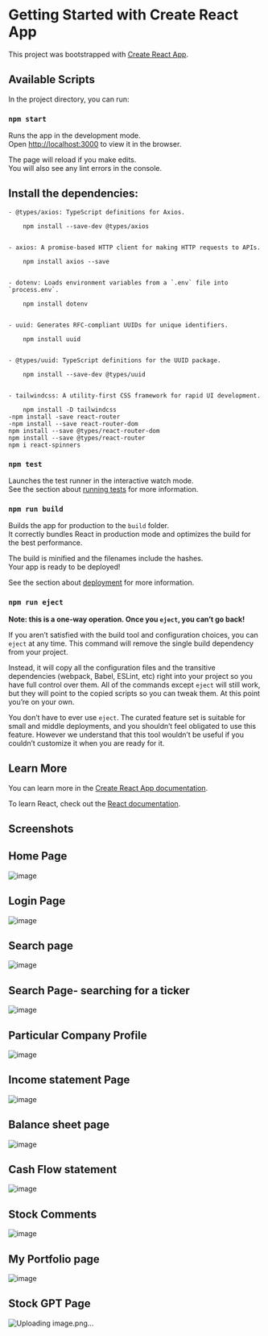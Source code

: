 # Getting Started with Create React App

This project was bootstrapped with [Create React App](https://github.com/facebook/create-react-app).

## Available Scripts

In the project directory, you can run:

### `npm start`

Runs the app in the development mode.\
Open [http://localhost:3000](http://localhost:3000) to view it in the browser.

The page will reload if you make edits.\
You will also see any lint errors in the console.

## Install the dependencies:

    - @types/axios: TypeScript definitions for Axios.
        
        npm install --save-dev @types/axios
        
        
    - axios: A promise-based HTTP client for making HTTP requests to APIs.
        
        npm install axios --save
        

    - dotenv: Loads environment variables from a `.env` file into `process.env`.
        
        npm install dotenv
        

    - uuid: Generates RFC-compliant UUIDs for unique identifiers.
        
        npm install uuid
        

    - @types/uuid: TypeScript definitions for the UUID package.
        
        npm install --save-dev @types/uuid
        

    - tailwindcss: A utility-first CSS framework for rapid UI development.
        
        npm install -D tailwindcss
    -npm install -save react-router
    -npm install --save react-router-dom
    npm install --save @types/react-router-dom
    npm install --save @types/react-router
    npm i react-spinners

### `npm test`

Launches the test runner in the interactive watch mode.\
See the section about [running tests](https://facebook.github.io/create-react-app/docs/running-tests) for more information.

### `npm run build`

Builds the app for production to the `build` folder.\
It correctly bundles React in production mode and optimizes the build for the best performance.

The build is minified and the filenames include the hashes.\
Your app is ready to be deployed!

See the section about [deployment](https://facebook.github.io/create-react-app/docs/deployment) for more information.

### `npm run eject`

**Note: this is a one-way operation. Once you `eject`, you can’t go back!**

If you aren’t satisfied with the build tool and configuration choices, you can `eject` at any time. This command will remove the single build dependency from your project.

Instead, it will copy all the configuration files and the transitive dependencies (webpack, Babel, ESLint, etc) right into your project so you have full control over them. All of the commands except `eject` will still work, but they will point to the copied scripts so you can tweak them. At this point you’re on your own.

You don’t have to ever use `eject`. The curated feature set is suitable for small and middle deployments, and you shouldn’t feel obligated to use this feature. However we understand that this tool wouldn’t be useful if you couldn’t customize it when you are ready for it.

## Learn More

You can learn more in the [Create React App documentation](https://facebook.github.io/create-react-app/docs/getting-started).

To learn React, check out the [React documentation](https://reactjs.org/).


## Screenshots

## Home Page

![image](https://github.com/user-attachments/assets/506ecede-d00b-47d5-8131-8a36735170d7)

## Login Page

![image](https://github.com/user-attachments/assets/acd604bf-027a-4e7a-bd18-3dc2776173fe)

## Search page 

![image](https://github.com/user-attachments/assets/e5152bf7-7f18-43ef-a6db-6af2cafcd802)

## Search Page- searching for a ticker

![image](https://github.com/user-attachments/assets/735eedaf-3403-45b9-a5a1-3f4da32ebe2d)

##  Particular Company Profile

![image](https://github.com/user-attachments/assets/a7da37e9-d45e-4ffc-822f-85a961d3a866)

## Income statement Page
![image](https://github.com/user-attachments/assets/b74aed4e-734e-4fb0-a2dc-8b76e967f6ca)

## Balance sheet page 
![image](https://github.com/user-attachments/assets/caf6bcfa-1a1f-44c9-a8f2-710d0fde39d8)

## Cash Flow statement
![image](https://github.com/user-attachments/assets/11ef5b38-745a-45cf-a52a-57de8be65ab0)

## Stock Comments
![image](https://github.com/user-attachments/assets/94b55c5d-8ae0-4280-af59-50b6f912fb7a)

## My Portfolio page

![image](https://github.com/user-attachments/assets/681b2e5e-ecc7-4828-a24a-4cecae023c88)

## Stock GPT Page
![Uploading image.png…]()














